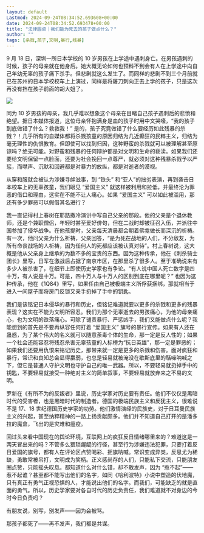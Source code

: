 ```yaml
---
layout: default
Lastmod: 2024-09-24T08:34:52.693608+00:00
date: 2024-09-24T08:34:52.693478+00:00
title: "法律圆桌｜我们能为死去的孩子做点什么？"
author: ""
tags: [杀戮,孩子,文明,暴行,残暴]
---
```


9 月 18 日，深圳一所日本学校的 10 岁男孩在上学途中遇刺身亡。在男孩遇刺的时候，孩子的母亲就在他身后。她大概无论如何也预料不到会有人在上学途中向自己年幼无辜的孩子痛下杀手。但悲剧就这么发生了。而同样的悲剧不到三个月前就已在苏州的日本学校校车上上演过，同样是将屠刀刺向正去上学的孩子，只是这次再没有挡在孩子前面的胡大姐了。

![](https://images.weserv.nl/?url=https%3A//chinadigitaltimes.net/chinese/files/2024/09/post-711698-66f14dcfc4cb1.png)

同为 10 岁男孩的母亲，我几乎难以想象这个母亲在目睹自己孩子遇刺后的悲愤和绝望。据日本媒体报道，这位母亲怀抱满身是血的孩子时用中文哭嚎，“我的孩子到底做错了什么？救救我！” 是的，孩子究竟做错了什么要经历如此残暴的杀戮？！几乎所有的自媒体都将杀戮孩童的原因归结为几近癫狂的民粹主义，归结为毫无理性的仇恨教育。但即使可以找到归因，这种野蛮的杀戮就可以被理解甚至原谅吗？绝无可能。对野蛮和残暴的任何辩护都是对文明和生命的亵渎。如果我们还要给文明保留一点脸面，还要为社会挽回一点尊严，就必须对这种残暴杀戮予以严惩，而噤声、沉默和回避都是对暴力的放纵，都是对逝者的漠视。

从穿和服就会被认为涉嫌寻衅滋事，到 “铁头” 和“亚人”的拙劣表演，再到袭击日本校车上的无辜孩童，我们眼见 “爱国主义” 就这样被利用和拉低，并最终沦为罪恶的借口和理由，这实在不能不让人痛心。如果 “爱国主义” 可以如此被滥用，那还有多少罪恶可以假借其名进行？

我一直记得村上春树在耶路撒冷演讲中写自己父亲的那段。他的父亲是个退休教师，还是个兼职僧侣，年轻时甚至爱好俳句，但在二战时却被征召入伍，并派往中国参加了侵华战争。在他孩提时，父亲每天清晨都会朝着佛龛做长而深沉的祈祷。有一次，他问父亲为什么祈祷，父亲回答，“是为死在战地的人们，不分敌友，为所有命丧战场的人祈祷，因为任何人的死都应该被认真对待”。村上春树说，这大概是他从父亲身上继承的为数不多的宝贵的东西。因为这种传承，他在《刺杀骑士团长》里写，日军在激战后占据了南京市区，在那里杀了很多人。至于准确说来有多少人被杀害了，在细节上即使历史学家也有争论。“有人说中国人死亡数字是四十万，有人说是十万。可是，四十万人与十万人的区别到底在哪里呢？” 也因为这种传承，他在《1Q84》里写，如果任由自己被极端主义所俘获捆绑，那就相当于进入一间屋子而将房门反锁又亲手扔掉了手中的钥匙。

我们是该铭记日本侵华的暴行和历史，但铭记难道就要以更多的杀戮和更多的残暴表现？这实在不能为文明所容忍。我们为那个无辜逝去的男孩痛心，为他的母亲痛心，也为文明的跌落痛心。可除了谴责暴行、严惩凶手，我们又能做点什么呢？我能想到的首先是不要再纵容任何打着 “爱国主义” 旗号的暴行宣传。如果有人还在蛊惑，为了某个伟大的名义就可以随意荼毒个体的生命，那一定是反人性的；如果一个社会还能容忍将残忍杀害无辜孩童的人标榜为“抗日英雄”，那一定是罪恶的；如果我们还要用仇恨来铭记历史，那带来就一定是更多的杀戮和伤害。面对疯狂和暴行，常识和良知总会显得羸弱，也总是轻易就被淹没在歇斯底里的聒噪呐喊之下，但它是普通人守护文明也守护自己的唯一武器。所以，不要轻易就扔掉手中的钥匙，不要轻易就接受一种绝对主义的简单叙事，不要轻易就放弃来之不易的文明。

罗新在《有所不为的反叛者》里说，历史学家对历史要有责任。他们不仅仅是黑暗时代的受害者，也是黑暗时代的制造者。德国的极端民族主义和反犹主义，很难说不是 17、18 世纪德国历史学家的功劳。他们激情演绎的民族史，对于日耳曼民族主义的兴起，甚至纳粹精神的一路上扬贡献颇多。他们并不知道自己打开的是潘多拉的魔盒，飞出的是灾难和瘟疫。

回过头来看中国现在的舆论环境，互联网上的疯狂反日情绪哪里来的？难道这是一两天冒出来的吗？不管多么猥琐龌龊的行径，甚至行为涉嫌违法犯罪，只要打着反日爱国的旗号，都有人在评论区点赞喝彩、摇旗呐喊。常识变成异类，反思尤为稀缺，勇敢常被吊打，文明成为笑柄。正义感尚存的人们，只能私下交流，只能朋友圈点赞，只能摇头叹息。都知道什么对什么错，却不敢发声，因为 “惹不起”——惹不起谁？甚至都不能写出他们的名字，如同《哈利波特》小说中塑造的伏地魔，只有真正有勇气正视恐惧的人，才能说出他们的名字。而我们，可能缺乏的就是直面的勇气。所以，历史学家要对各自时代的历史负责任，我们难道就不对身边的今时今日负责吗？

有朋友说，别写，别发声——因为会被骂。

那孩子都死了——再不发声，我们都是共谋。

